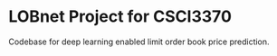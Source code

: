 # LOBnet Project for CSCI3370
Codebase for deep learning enabled limit order book price prediction.
